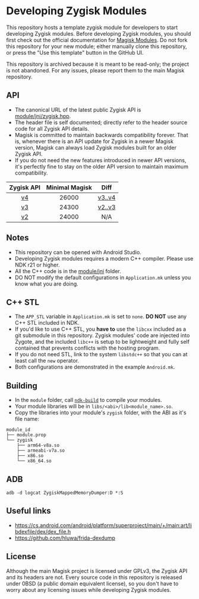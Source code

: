 # Developing Zygisk Modules

This repository hosts a template zygisk module for developers to start developing Zygisk modules. Before developing Zygisk modules, you should first check out the official documentation for [Magisk Modules](https://topjohnwu.github.io/Magisk/guides.html). Do not fork this repository for your new module; either manually clone this repository, or press the "Use this template" button in the GitHub UI.

This repository is archived because it is meant to be read-only; the project is not abandoned. For any issues, please report them to the main Magisk repository.

## API

- The canonical URL of the latest public Zygisk API is [module/jni/zygisk.hpp](https://github.com/topjohnwu/zygisk-module-sample/blob/master/module/jni/zygisk.hpp).
- The header file is self documented; directly refer to the header source code for all Zygisk API details.
- Magisk is committed to maintain backwards compatibility forever. That is, whenever there is an API update for Zygisk in a newer Magisk version, Magisk can always load Zygisk modules built for an older Zygisk API.
- If you do not need the new features introduced in newer API versions, it's perfectly fine to stay on the older API version to maintain maximum compatibility.

|                                        Zygisk API                                         | Minimal Magisk |                                      Diff                                      |
| :---------------------------------------------------------------------------------------: | :------------: | :----------------------------------------------------------------------------: |
| [v4](https://github.com/topjohnwu/zygisk-module-sample/blob/master/module/jni/zygisk.hpp) |     26000      | [v3..v4](https://github.com/topjohnwu/zygisk-module-sample/compare/v3..master) |
|   [v3](https://github.com/topjohnwu/zygisk-module-sample/blob/v3/module/jni/zygisk.hpp)   |     24300      |   [v2..v3](https://github.com/topjohnwu/zygisk-module-sample/compare/v2..v3)   |
|   [v2](https://github.com/topjohnwu/zygisk-module-sample/blob/v2/module/jni/zygisk.hpp)   |     24000      |                                      N/A                                       |

## Notes

- This repository can be opened with Android Studio.
- Developing Zygisk modules requires a modern C++ compiler. Please use NDK r21 or higher.
- All the C++ code is in the [module/jni](https://github.com/topjohnwu/zygisk-module-sample/tree/master/module/jni) folder.
- DO NOT modify the default configurations in `Application.mk` unless you know what you are doing.

## C++ STL

- The `APP_STL` variable in `Application.mk` is set to `none`. **DO NOT** use any C++ STL included in NDK.
- If you'd like to use C++ STL, you **have to** use the `libcxx` included as a git submodule in this repository. Zygisk modules' code are injected into Zygote, and the included `libc++` is setup to be lightweight and fully self contained that prevents conflicts with the hosting program.
- If you do not need STL, link to the system `libstdc++` so that you can at least call the `new` operator.
- Both configurations are demonstrated in the example `Android.mk`.

## Building

- In the `module` folder, call [`ndk-build`](https://developer.android.com/ndk/guides/ndk-build) to compile your modules.
- Your module libraries will be in `libs/<abi>/lib<module_name>.so`.
- Copy the libraries into your module's `zygisk` folder, with the ABI as it's file name:

```
module_id
├── module.prop
└── zygisk
    ├── arm64-v8a.so
    ├── armeabi-v7a.so
    ├── x86.so
    └── x86_64.so
```

## ADB

```shell
adb -d logcat ZygiskMappedMemoryDumper:D *:S
```

## Useful links

* https://cs.android.com/android/platform/superproject/main/+/main:art/libdexfile/dex/dex_file.h
* https://github.com/hluwa/frida-dexdump

## License

Although the main Magisk project is licensed under GPLv3, the Zygisk API and its headers are not. Every source code in this repository is released under 0BSD (a public domain equivalent license), so you don't have to worry about any licensing issues while developing Zygisk modules.
